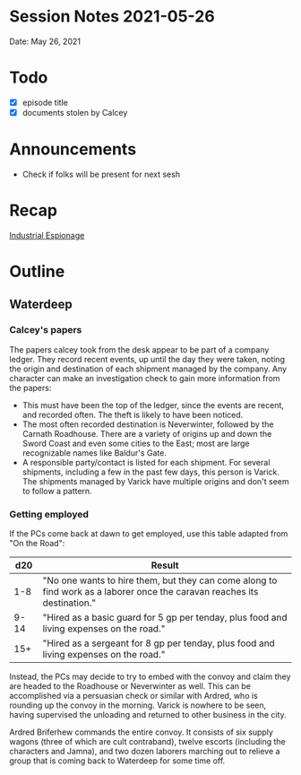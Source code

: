 # Session Notes 2021-05-26

Date: May 26, 2021

# Todo

- [x]  episode title
- [x]  documents stolen by Calcey

# Announcements

- Check if folks will be present for next sesh

# Recap

[Industrial Espionage](../Adventure%20Log/Industrial%20Espionage.md) 

# Outline

## Waterdeep

### Calcey's papers

The papers calcey took from the desk appear to be part of a company ledger. They record recent events, up until the day they were taken, noting the origin and destination of each shipment managed by the company. Any character can make an investigation check to gain more information from the papers:

- This must have been the top of the ledger, since the events are recent, and recorded often. The theft is likely to have been noticed.
- The most often recorded destination is Neverwinter, followed by the Carnath Roadhouse. There are a variety of origins up and down the Sword Coast and even some cities to the East; most are large recognizable names like Baldur's Gate.
- A responsible party/contact is listed for each shipment. For several shipments, including a few in the past few days, this person is Varick. The shipments managed by Varick have multiple origins and don't seem to follow a pattern.

### Getting employed

If the PCs come back at dawn to get employed, use this table adapted from "On the Road":

d20|Result
---|---
1-8|"No one wants to hire them, but they can come along to find work as a laborer once the caravan reaches its destination."
9-14|"Hired as a basic guard for 5 gp per tenday, plus food and living expenses on the road."
15+|"Hired as a sergeant for 8 gp per tenday, plus food and living expenses on the road."

Instead, the PCs may decide to try to embed with the convoy and claim they are headed to the Roadhouse or Neverwinter as well. This can be accomplished via a persuasian check or similar with Ardred, who is rounding up the convoy in the morning. Varick is nowhere to be seen, having supervised the unloading and returned to other business in the city.

Ardred Briferhew commands the entire convoy. It consists of six supply wagons (three of which are cult contraband), twelve escorts (including the characters and Jamna), and two dozen laborers marching out to relieve a group that is coming back to Waterdeep for some time off.
